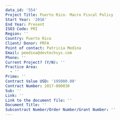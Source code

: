 ```yaml
---
data_id: '554'
Project Title: Puerto Rico- Macro Fiscal Policy
Start Year: '2016'
End Year: Present
ISO3 Code: PRI
Region: ''
Country: Puerto Rico
Client/ Donor: PRFA
Point of contact: Patricia Medina
Email: pmedina@devtechsys.com
Phone: ''
Current Project? (Y/N): ''
Practice Area:
  - ''
Prime: ''
Contract Value USD: '195000.00'
Contract Number: 2017-000030
Sub: ''
Link: ''
Link to the document file: ''
Document Title: ''
Subcontract Number/Order Number/Grant Number: ''
---
```

